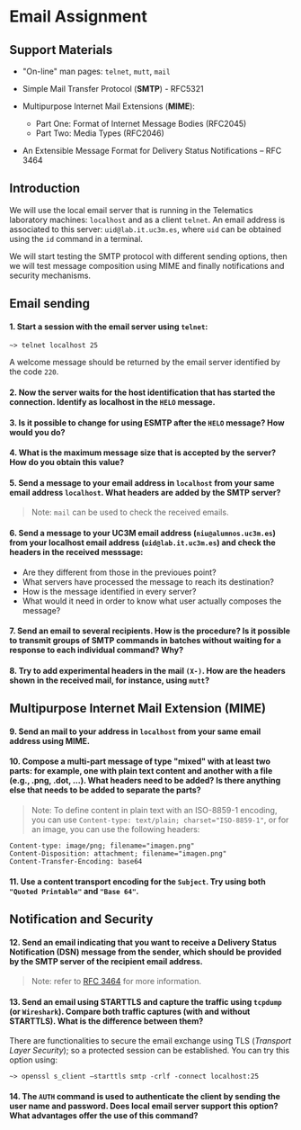 # Email Assignment 


## Support Materials

* "On-line" man pages: `telnet`,  `mutt`, `mail`

* Simple Mail Transfer Protocol (**SMTP**) - RFC5321

* Multipurpose Internet Mail Extensions (**MIME**):  
  * Part One: Format of Internet Message Bodies (RFC2045)
  * Part Two: Media Types (RFC2046)

* An Extensible Message Format for Delivery Status Notifications – RFC 3464

## Introduction

We will use the local email server that is running in the Telematics laboratory machines: `localhost` and as a client `telnet`. 
An email address is associated to this server: `uid@lab.it.uc3m.es`, where `uid` can be obtained using the `id` command in a terminal.

We will start testing the SMTP protocol with different sending options, then we will test message composition using MIME and finally
notifications and security mechanisms. 

## Email sending

#### 1.	Start a session with the email server using `telnet`:
```
~> telnet localhost 25
```

A welcome message should be returned by the email server identified by the code `220`.

#### 2.	Now the server waits for the host identification that has started the connection. Identify as localhost in the `HELO` message.

#### 3.	Is it possible to change for using ESMTP after the `HELO` message? How would you do?

#### 4.	What is the maximum message size that is accepted by the server? How do you obtain this value?

#### 5.	Send a message to your email address in `localhost` from your same email address `localhost`. What headers are added by the SMTP server?

> Note: `mail` can be used to check the received emails.

#### 6.	Send a message to your UC3M email address (`niu@alumnos.uc3m.es`) from your localhost email address (`uid@lab.it.uc3m.es`) and check the headers in the received messsage: 
*  Are they different from those in the previoues point?
*  What servers have processed the message to reach its destination?
*  How is the message identified in every server? 
*  What would it need in order to know what user actually composes the message?
  
#### 7.	Send an email to several recipients. How is the procedure? Is it possible to transmit groups of SMTP commands in batches without waiting for a response to each individual command? Why? 

#### 8.	Try to add experimental headers in the mail `(X-)`. How are the headers shown in the received mail, for instance, using `mutt`?

## Multipurpose Internet Mail Extension (MIME)

#### 9.	Send an mail to your address in `localhost` from your same email address using MIME.

#### 10. Compose a multi-part message of type "mixed" with at least two parts: for example, one with plain text content and another with a file (e.g., .png, .dot, ...). What headers need to be added? Is there anything else that needs to be added to separate the parts? 

> Note: To define content in plain text with an ISO-8859-1 encoding, you can use `Content-type: text/plain; charset="ISO-8859-1"`, or for an image, you can use the following headers:

```
Content-type: image/png; filename="imagen.png"
Content-Disposition: attachment; filename="imagen.png"
Content-Transfer-Encoding: base64
```

#### 11. Use a content transport encoding for the `Subject`. Try using both `"Quoted Printable"` and `"Base 64"`.


## Notification and Security

#### 12.	 Send an email indicating that you want to receive a Delivery Status Notification (DSN) message from the sender, which should be provided by the SMTP server of the recipient email address.

> Note: refer to  [RFC 3464](https://datatracker.ietf.org/doc/html/rfc3464) for more information. 

####  13.	Send an email using STARTTLS and capture the traffic using `tcpdump` (or `Wireshark`). Compare both traffic captures (with and without STARTTLS). What is the difference between them? 

There are functionalities to secure the email exchange using TLS (*Transport Layer Security*); so a protected session can be established. You can try this option using:
```
~> openssl s_client –starttls smtp -crlf -connect localhost:25
```

#### 14.	The `AUTH` command is used to authenticate the client by sending the user name and password. Does local email server support this option? What advantages offer the use of this command?
